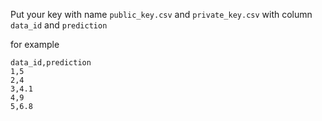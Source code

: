 Put your key with name  `public_key.csv` and `private_key.csv`
with column `data_id` and `prediction`

for example 
```
data_id,prediction
1,5
2,4
3,4.1
4,9
5,6.8
```
